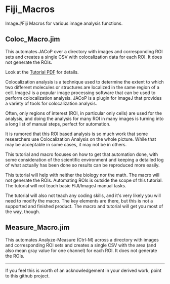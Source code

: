 # Fiji_Macros
ImageJ/Fiji Macros for various image analysis functions. 
## Coloc_Macro.jim

This automates JACoP over a directory with images and corresponding ROI sets and creates a single CSV with colocalization data for each ROI. It does not generate the ROIs.

Look at the [Tutorial PDF](https://github.com/perrochon/Fiji_Macros/raw/5759d88c5bdabb484606c4cd4e969d8b570e4c8a/ImageJ%20and%20JACoP%20Batch%20ROI%20Colocalization%20Analysis%20Macro%20Tutorial.pdf) for details.

Colocalization analysis is a technique used to determine the extent to which two different molecules or structures are localized in the same region of a cell. ImageJ is a popular image processing software that can be used to perform colocalization analysis. JACoP is a plugin for ImageJ that provides a variety of tools for colocalization analysis.

Often, only regions of interest (ROI, in particular only cells) are used for the analysis, and doing the analysis for many ROI in many images is turning into a long list of manual steps, perfect for automation.

It is rumored that this ROI based analysis is so much work that some researchers use Colocalization Analysis on the whole picture. While that may be acceptable in some cases, it may not be in others.

This tutorial and macro focuses on how to get that automation done, with some consideration of the scientific environment and keeping a detailed log of what actually has been done so results can be reproduced more easily. 

This tutorial will help with neither the biology nor the math. The macro will not generate the ROIs. Automating ROIs is outside the scope of this tutorial.  The tutorial will not teach basic FIJI/ImageJ manual tasks. 

The tutorial will also not teach any coding skills, and it's very likely you will need to modify the macro. The key elements are there, but this is not a supported and finished product. The macro and tutorial will get you most of the way, though.


## Measure_Macro.jim
This automates Analyze-Measure (Ctrl-M) across a directory with images and corresponding ROI sets and creates a single CSV with the area (and also mean gray value for one channel) for each ROI. It does not generate the ROIs.


---
If you feel this is worth of an acknowledgement in your derived work, point to this github project.
